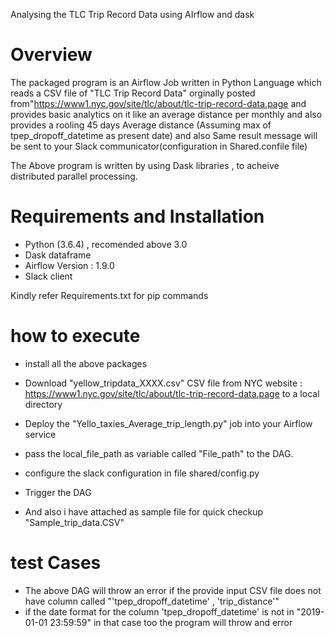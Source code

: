 Analysing the TLC Trip Record Data using AIrflow and dask


# Overview
  The packaged program is an Airflow Job written in Python Language which reads a CSV file of "TLC Trip Record Data" orginally posted from"https://www1.nyc.gov/site/tlc/about/tlc-trip-record-data.page and provides basic analytics on it like an average distance per monthly  and also provides a rooling 45 days Average distance (Assuming max of tpep_dropoff_datetime as present date)
and also Same result message will be sent to your Slack communicator(configuration in Shared.confile file)

  The Above program is written by using Dask libraries , to acheive distributed parallel processing.


# Requirements and Installation
  * Python (3.6.4) , recomended above 3.0
  * Dask dataframe 
  * Airflow Version : 1.9.0
  * Slack client 
  
  Kindly refer Requirements.txt for pip commands
  
 # how to execute 
  * install all the above packages
  * Download "yellow_tripdata_XXXX.csv" CSV file from NYC website : https://www1.nyc.gov/site/tlc/about/tlc-trip-record-data.page to a         local directory
  * Deploy the "Yello_taxies_Average_trip_length.py" job into your Airflow service
  * pass the local_file_path as variable called "File_path" to the DAG.
  * configure the slack configuration in file shared/config.py
  * Trigger the DAG
 
 * And also i have attached as sample file for quick checkup "Sample_trip_data.CSV"
 
 # test Cases
 * The above DAG will throw an error if the provide input CSV file does not have column called "'tpep_dropoff_datetime' , 'trip_distance'"
 * if the date format for the column 'tpep_dropoff_datetime' is not in "2019-01-01 23:59:59" in that case too the program will throw and      error 